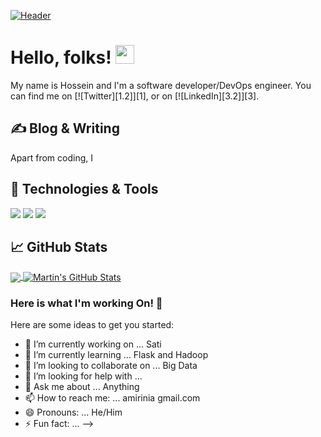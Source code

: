 
[![Header](https://master/readme_header.png "Header")](https://.dev/)

# Hello, folks! <img src="https://master/wave.gif" width="30px">

My name is Hossein and I'm a software developer/DevOps engineer. You can find me on [![Twitter][1.2]][1],  or on [![LinkedIn][3.2]][3].

## &#x270d; Blog & Writing

Apart from coding, I 

## 🔧 Technologies & Tools
![](https://img.shields.io/badge/Code-Python-informational?style=flat&logo=python&logoColor=white&color=2bbc8a)
![](https://img.shields.io/badge/Tools-Docker-informational?style=flat&logo=docker&logoColor=white&color=2bbc8a)
![](https://img.shields.io/badge/Tools-Kubernetes-informational?style=flat&logo=kubernetes&logoColor=white&color=2bbc8a)

## &#x1f4c8; GitHub Stats

<a href="https://github.com/amirinia/amirinia">
  <img align="center" src="https://github-readme-stats.vercel.app/api/top-langs/?username=MartinHeinz&hide=java,html&title_color=ffffff&text_color=c9cacc&icon_color=2bbc8a&bg_color=1d1f21" />
</a>
<a href="https://github.com/amirinia/amirinia">
  <img align="center" src="https://github-readme-stats.vercel.app/api?username=amirinia&show_icons=true&line_height=27&count_private=true&title_color=ffffff&text_color=c9cacc&icon_color=2bbc8a&bg_color=1d1f21" alt="Martin's GitHub Stats" />
</a>

   

<!-- links to social media icons -->

<!-- icons with padding -->

[1.1]: http://i.imgur.com/tXSoThF.png (twitter icon with padding)



### Here is what I'm working On! 👋


Here are some ideas to get you started:

- 🔭 I’m currently working on ... Sati
- 🌱 I’m currently learning ... Flask and Hadoop
- 👯 I’m looking to collaborate on ... Big Data
- 🤔 I’m looking for help with ...
- 💬 Ask me about ... Anything
- 📫 How to reach me: ... amirinia <at> gmail.com
- 😄 Pronouns: ... He/Him
- ⚡ Fun fact: ...
-->





